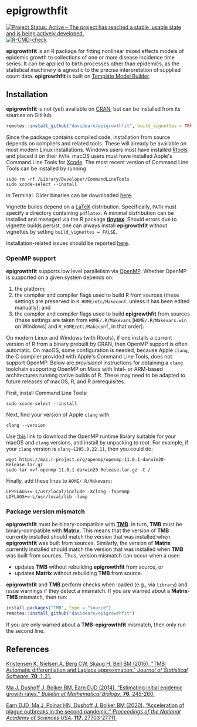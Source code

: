 # epigrowthfit

<!-- badges: start -->
[![Project Status: Active – The project has reached a stable, usable state and is being actively developed.](https://www.repostatus.org/badges/latest/active.svg)](https://www.repostatus.org/#active)
[![R-CMD-check](https://github.com/davidearn/epigrowthfit/actions/workflows/R-CMD-check.yaml/badge.svg)](https://github.com/davidearn/epigrowthfit/actions/workflows/R-CMD-check.yaml)
<!-- badges: end -->

**epigrowthfit** is an R package for fitting nonlinear mixed effects
models of epidemic growth to collections of one or more disease
incidence time series. It can be applied to birth processes other
than epidemics, as the statistical machinery is agnostic to the
precise interpretation of supplied count data. **epigrowthfit**
is built on [Template Model Builder](https://cran.r-project.org/package=TMB).

## Installation

**epigrowthfit** is not (yet) available on
[CRAN](https://cran.r-project.org/),
but can be installed from its sources on GitHub.

```r
remotes::install_github("davidearn/epigrowthfit", build_vignettes = TRUE)
```

Since the package contains compiled code, installation from source 
depends on compilers and related tools.
These will already be available on most modern Linux installations.
Windows users must have installed
[Rtools](https://cran.r-project.org/bin/windows/Rtools/)
and placed it on their `PATH`.
macOS users must have installed Apple's Command Line Tools for 
[Xcode](https://developer.apple.com/xcode/).
The most recent version of Command Line Tools can be installed 
by running 

```shell
sudo rm -rf /Library/Developer/CommandLineTools
sudo xcode-select --install
```

in Terminal. Older binaries can be downloaded
[here](https://developer.apple.com/download/all/?q=xcode).

Vignette builds depend on a 
[LaTeX](https://www.latex-project.org/get/) distribution.
Specifically, `PATH` must specify a directory containing `pdflatex`. 
A minimal distribution can be installed and managed via the R package 
[**tinytex**](https://cran.r-project.org/package=tinytex).
Should errors due to vignette builds persist, one can always install
**epigrowthfit** without vignettes by setting `build_vignettes = FALSE`.

Installation-related issues should be reported
[here](https://github.com/davidearn/epigrowthfit/issues/1).

### OpenMP support

**epigrowthfit** supports low level parallelism via 
[OpenMP](https://en.wikipedia.org/wiki/OpenMP).
Whether OpenMP is supported on a given system depends on:

1. the platform;
2. the compiler and compiler flags used to build R from sources
   (these settings are preserved in `R_HOME/etc/Makeconf`, 
   unless it has been edited manually); and
3. the compiler and compiler flags used to build **epigrowthfit**
   from sources (these settings are taken from `HOME/.R/Makevars`
   [`HOME/.R/Makevars.win` on Windows] and `R_HOME/etc/Makeconf`, 
   in that order).

On modern Linux and Windows (with Rtools), if one installs
a current version of R from a binary prebuilt by CRAN, then
OpenMP support is often automatic.
On macOS, some configuration is needed, because Apple `clang`,
the C compiler provided with Apple's Command Line Tools,
does not support OpenMP.
Below are _provisional_ instructions for obtaining a `clang`
toolchain supporting OpenMP on Macs with Intel- or ARM-based 
architectures running native builds of R. 
These may need to be adapted to future releases of macOS, R,
and R prerequisites.

First, install Command Line Tools:

```shell
sudo xcode-select --install
```

Next, find your version of Apple `clang` with

```shell
clang --version
```

Use [this](https://mac.r-project.org/openmp/) link to download 
the OpenMP runtime library suitable for your macOS and `clang` 
versions, and install by unpacking to root.
For example, if your `clang` version is `clang-1205.0.22.11`, 
then you could do:

```shell
wget https://mac.r-project.org/openmp/openmp-11.0.1-darwin20-Release.tar.gz
sudo tar xvf openmp-11.0.1-darwin20-Release.tar.gz -C /
```

Finally, add these lines to `HOME/.R/Makevars`:

```make
CPPFLAGS+=-I/usr/local/include -Xclang -fopenmp
LDFLAGS+=-L/usr/local/lib -lomp
```

### Package version mismatch

**epigrowthfit** must be binary-compatible with 
[**TMB**](https://cran.r-project.org/package=TMB). 
In turn, **TMB** must be binary-compatible with 
[**Matrix**](https://cran.r-project.org/package=Matrix). 
This means that the version of **TMB** currently installed should 
match the version that was installed when **epigrowthfit** was 
built from sources. 
Similarly, the version of **Matrix** currently installed should match
the version that was installed when **TMB** was built from sources. 
Thus, version mismatch can occur when a user:

* updates **TMB** without rebuilding **epigrowthfit** from source, or
* updates **Matrix** without rebuilding **TMB** from source.

**epigrowthfit** and **TMB** perform checks when loaded 
(e.g., via `library`) and issue warnings if they detect a mismatch. 
If you are warned about a **Matrix**-**TMB** mismatch, then run:

```r
install.packages("TMB", type = "source")
remotes::install_github("davidearn/epigrowthfit")
```

If you are only warned about a **TMB**-**epigrowthfit** mismatch,
then only run the second line.

## References

[Kristensen K, Nielsen A, Berg CW, Skaug H, Bell BM (2016). "TMB: Automatic differentiation and Laplace approximation." *Journal of Statistical Software*, **70**, 1-21.](https://www.jstatsoft.org/article/view/v070i05)

[Ma J, Dushoff J, Bolker BM, Earn DJD (2014). “Estimating initial epidemic growth rates.” *Bulletin of Mathematical Biology*, **76**, 245-260.](https://davidearn.mcmaster.ca/publications/MaEtAl2014)

[Earn DJD, Ma J, Poinar HN, Dushoff J, Bolker BM (2020). “Acceleration of plague outbreaks in the second pandemic.” *Proceedings of the National Academy of Sciences USA*, **117**, 27703-27711.](https://davidearn.mcmaster.ca/publications/EarnEtAl2020)
